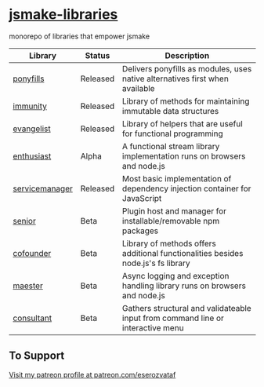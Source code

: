 # [jsmake-libraries](https://github.com/eserozvataf/jsmake-libraries)

monorepo of libraries that empower jsmake

| Library                                            | Status   | Description                                                                    |
| -------------------------------------------------- | -------- | -------------------------------------------------------------------------------------- |
| [ponyfills](packages/00_ponyfills/)                   | Released | Delivers ponyfills as modules, uses native alternatives first when available           |
| [immunity](packages/01_immunity/)                    | Released | Library of methods for maintaining immutable data structures                           |
| [evangelist](packages/02_evangelist/)                  | Released | Library of helpers that are useful for functional programming                          |
| [enthusiast](packages/03_enthusiast/)                  | Alpha    | A functional stream library implementation runs on browsers and node.js                |
| [servicemanager](packages/04_servicemanager/)              | Released | Most basic implementation of dependency injection container for JavaScript             |
| [senior](packages/05_senior/)                      | Beta     | Plugin host and manager for installable/removable npm packages                         |
| [cofounder](packages/06_cofounder/)                   | Beta     | Library of methods offers additional functionalities besides node.js's fs library      |
| [maester](packages/07_maester/)                     | Beta     | Async logging and exception handling library runs on browsers and node.js              |
| [consultant](packages/08_consultant/)                  | Beta     | Gathers structural and validateable input from command line or interactive menu        |


## To Support

[Visit my patreon profile at patreon.com/eserozvataf](https://www.patreon.com/eserozvataf)
